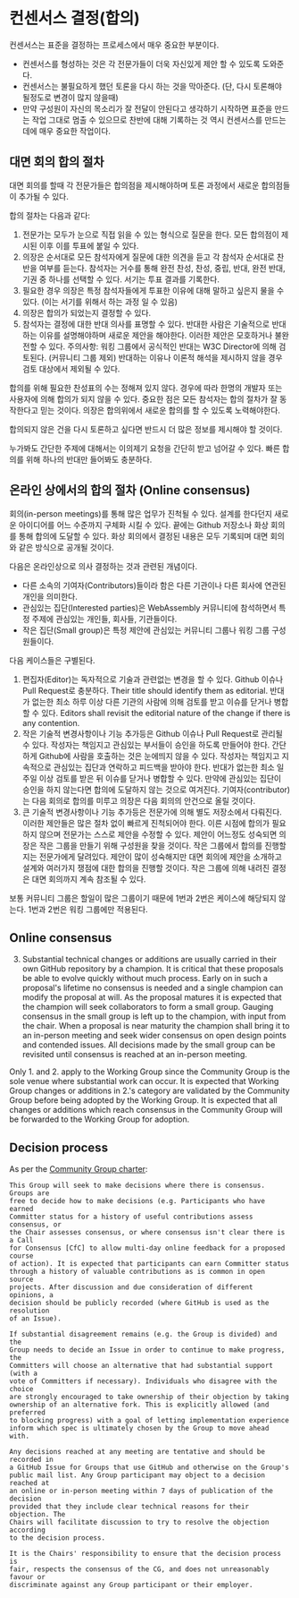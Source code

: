 
# 컨센서스 결정(합의)

컨센서스는 표준을 결정하는 프로세스에서 매우 중요한 부분이다.

* 컨센서스를 형성하는 것은 각 전문가들이 더욱 자신있게 제안 할 수 있도록 도와준다.
* 컨센서스는 불필요하게 했던 토론을 다시 하는 것을 막아준다. (단, 다시 토론해야 될정도로 변경이 많지 않을때)
* 만약 구성원이 자신의 목소리가 잘 전달이 안된다고 생각하기 시작하면 표준을 만드는 작업 그대로 멈출 수 있으므로 
  찬반에 대해 기록하는 것 역시 컨센서스를 만드는데에 매우 중요한 작업이다.

## 대면 회의 합의 절차

대면 회의를 할때 각 전문가들은 합의점을 제시해야하며 토론 과정에서 새로운 합의점들이 추가될 수 있다. 

합의 절차는 다음과 같다:

1. 전문가는 모두가 눈으로 직접 읽을 수 있는 형식으로 질문을 한다. 
   모든 합의점이 제시된 이후 이를 투표에 붙일 수 있다.
2. 의장은 순서대로 모든 참석자에게 질문에 대한 의견을 듣고 각 참석자 순서대로 찬반을 여부를 듣는다.
   참석자는 거수를 통해 완전 찬성, 찬성, 중립, 반대, 완전 반대, 기권 중 하나를 선택할 수 있다.
   서기는 투표 결과를 기록한다.
3. 필요한 경우 의장은 특정 참석자들에게 투표한 이유에 대해 말하고 싶은지 물을 수 있다. (이는 서기를 위해서 하는 과정 일 수 있음)
4. 의장은 합의가 되었는지 결정할 수 있다.
5. 참석자는 결정에 대한 반대 의사를 표명할 수 있다. 
   반대한 사람은 기술적으로 반대하는 이유를 설명해야하며 새로운 제안을 해야한다.
   이러한 제안은 모호하거나 불완전할 수 있다. 주의사항: 워킹 그룹에서 
   공식적인 반대는 W3C Director에 의해 검토된다. (커뮤니티 그룹 제외)
   반대하는 이유나 이론적 해석을 제시하지 않을 경우 검토 대상에서 제외될 수 있다.

합의를 위해 필요한 찬성표의 수는 정해져 있지 않다. 경우에 따라 한명의 개발자 또는 사용자에 의해 
합의가 되지 않을 수 있다. 중요한 점은 모든 참석자는 합의 절차가 잘 동작한다고 믿는 것이다.
의장은 합의위에서 새로운 합의를 할 수 있도록 노력해야한다.

합의되지 않은 건을 다시 토론하고 싶다면 반드시 더 많은 정보를 제시해야 할 것이다.

누가봐도 간단한 주제에 대해서는 이의제기 요청을 간단히 받고 넘어갈 수 있다.
빠른 합의를 위해 하나의 반대만 들어봐도 충분하다.

## 온라인 상에서의 합의 절차 (Online consensus)

회의(in-person meetings)를 통해 많은 업무가 진척될 수 있다. 설계를 한다던지 새로운 아이디어를 어느 수준까지 구체화 시킬 수 있다.
끝에는 Github 저장소나 화상 회의를 통해 합의에 도달할 수 있다.
화상 회의에서 결정된 내용은 모두 기록되며 대면 회의와 같은 방식으로 공개될 것이다.

다음은 온라인상으로 의사 결정하는 것과 관련된 개념이다.

* 다른 소속의 기여자(Contributors)들이라 함은 다른 기관이나 다른 회사에 연관된 개인을 의미한다.
* 관심있는 집단(Interested parties)은 WebAssembly 커뮤니티에 참석하면서 특정 주제에 관심있는 개인들, 회사들, 기관들이다.
* 작은 집단(Small group)은 특정 제안에 관심있는 커뮤니티 그룹나 워킹 그룹 구성원들이다.

다음 케이스들은 구별된다.

1. 편집자(Editor)는 독자적으로 기술과 관련없는 변경을 할 수 있다. Github 이슈나 Pull Request로 충분하다.
   Their title should identify them as editorial. 반대가 없는한 최소 하루 이상 다른 기관의 사람에 의해 검토를 받고 이슈를 닫거나 병합할 수 있다.
   Editors shall revisit the editorial nature of the change if there is any contention.
2. 작은 기술적 변경사항이나 기능 추가등은 Github 이슈나 Pull Request로 관리될 수 있다. 
   작성자는 책임지고 관심있는 부서들이 승인을 하도록 만들어야 한다.
   간단하게 Github에 사람을 호출하는 것은 눈에띄지 않을 수 있다. 작성자는 책임지고 지속적으로 관심있는 집단과 연락하고 피드백을 받아야 한다.
   반대가 없는한 최소 일주일 이상 검토를 받은 뒤 이슈를 닫거나 병합할 수 있다.
   만약에 관심있는 집단이 승인을 하지 않는다면 합의에 도달하지 않는 것으로 여겨진다.
   기여자(contributor)는 다음 회의로 합의를 미루고 의장은 다음 회의의 안건으로 올릴 것이다.
3. 큰 기술적 변경사항이나 기능 추가등은 전문가에 의해 별도 저장소에서 다뤄진다. 이러한 제안들은 많은 절차 없이 빠르게 진척되어야 한다.
   이른 시점에 합의가 필요하지 않으며 전문가는 스스로 제안을 수정할 수 있다. 제안이 어느정도 성숙되면 의장은 작은 그룹을 만들기 위해 구성원을 찾을 것이다.
   작은 그룹에서 합의를 진행할지는 전문가에게 달려있다. 제안이 많이 성숙해지만 대면 회의에 제안을 소개하고 설계와 여러가지 쟁점에 대한 합의을 진행할 것이다.
   작은 그룹에 의해 내려진 결정은 대면 회의까지 계속 참조될 수 있다.

보통 커뮤니티 그룹은 할일이 많은 그룹이기 때문에 1번과 2번은 케이스에 해당되지 않는다. 1번과 2번은 워킹 그룹에만 적용된다.

## Online consensus

3. Substantial technical changes or additions are usually carried in their own
   GitHub repository by a champion. It is critical that these proposals be able
   to evolve quickly without much process. Early on in such a proposal's
   lifetime no consensus is needed and a single champion can modify the proposal
   at will. As the proposal matures it is expected that the champion will seek
   collaborators to form a small group. Gauging consensus in the small group is
   left up to the champion, with input from the chair. When a proposal is near
   maturity the champion shall bring it to an in-person meeting and seek wider
   consensus on open design points and contended issues. All decisions made by
   the small group can be revisited until consensus is reached at an in-person
   meeting.

Only 1. and 2. apply to the Working Group since the Community Group is the sole
venue where substantial work can occur. It is expected that Working Group
changes or additions in 2.'s category are validated by the Community Group
before being adopted by the Working Group. It is expected that all changes or
additions which reach consensus in the Community Group will be forwarded to the
Working Group for adoption.

## Decision process

As per the [Community Group charter](https://webassembly.github.io/cg-charter/):

    This Group will seek to make decisions where there is consensus. Groups are
    free to decide how to make decisions (e.g. Participants who have earned
    Committer status for a history of useful contributions assess consensus, or
    the Chair assesses consensus, or where consensus isn't clear there is a Call
    for Consensus [CfC] to allow multi-day online feedback for a proposed course
    of action). It is expected that participants can earn Committer status
    through a history of valuable contributions as is common in open source
    projects. After discussion and due consideration of different opinions, a
    decision should be publicly recorded (where GitHub is used as the resolution
    of an Issue).

    If substantial disagreement remains (e.g. the Group is divided) and the
    Group needs to decide an Issue in order to continue to make progress, the
    Committers will choose an alternative that had substantial support (with a
    vote of Committers if necessary). Individuals who disagree with the choice
    are strongly encouraged to take ownership of their objection by taking
    ownership of an alternative fork. This is explicitly allowed (and preferred
    to blocking progress) with a goal of letting implementation experience
    inform which spec is ultimately chosen by the Group to move ahead with.

    Any decisions reached at any meeting are tentative and should be recorded in
    a GitHub Issue for Groups that use GitHub and otherwise on the Group's
    public mail list. Any Group participant may object to a decision reached at
    an online or in-person meeting within 7 days of publication of the decision
    provided that they include clear technical reasons for their objection. The
    Chairs will facilitate discussion to try to resolve the objection according
    to the decision process.

    It is the Chairs' responsibility to ensure that the decision process is
    fair, respects the consensus of the CG, and does not unreasonably favour or
    discriminate against any Group participant or their employer.
